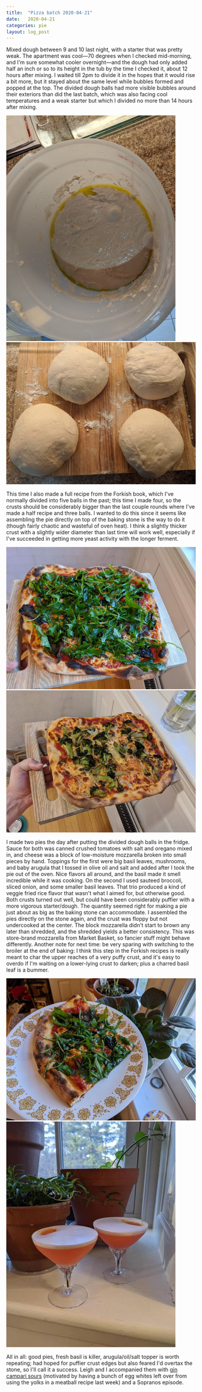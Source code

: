 ```yaml
---
title:  "Pizza batch 2020-04-21"
date:   2020-04-21
categories: pie
layout: log_post
---
```


Mixed dough between 9 and 10 last night, with a starter that was pretty weak. The apartment was cool—70 degrees when I checked mid-morning, and I'm sure somewhat cooler overnight—and the dough had only added half an inch or so to its height in the tub by the time I checked it, about 12 hours after mixing. I waited till 2pm to divide it in the hopes that it would rise a bit more, but it stayed about the same level while bubbles formed and popped at the top. The divided dough balls had more visible bubbles around their exteriors than did the last batch, which was also facing cool temperatures and a weak starter but which I divided no more than 14 hours after mixing.

![](/assets/pie/IMG_20200421_141533.jpg)
![](/assets/pie/IMG_20200421_141942.jpg)

This time I also made a full recipe from the Forkish book, which I've normally divided into five balls in the past; this time I made four, so the crusts should be considerably bigger than the last couple rounds where I've made a half recipe and three balls. I wanted to do this since it seems like assembling the pie directly on top of the baking stone is the way to do it (though fairly chaotic and wasteful of oven heat). I think a slightly thicker crust with a slightly wider diameter than last time will work well, especially if I've succeeded in getting more yeast activity with the longer ferment.

![](/assets/pie/IMG_20200422_185754.jpg)
![](/assets/pie/IMG_20200422_194854.jpg)

I made two pies the day after putting the divided dough balls in the fridge. Sauce for both was canned crushed tomatoes with salt and oregano mixed in, and cheese was a block of low-moisture mozzarella broken into small pieces by hand. Toppings for the first were big basil leaves, mushrooms, and baby arugula that I tossed in olive oil and salt and added after I took the pie out of the oven. Nice flavors all around, and the basil made it smell incredible while it was cooking. On the second I used sauteed broccoli, sliced onion, and some smaller basil leaves. That trio produced a kind of veggie fried rice flavor that wasn't what I aimed for, but otherwise good. Both crusts turned out well, but could have been considerably puffier with a more vigorous starter/dough. The quantity seemed right for making a pie just about as big as the baking stone can accommodate. I assembled the pies directly on the stone again, and the crust was floppy but not undercooked at the center. The block mozzarella didn't start to brown any later than shredded, and the shredded yields a better consistency. This was store-brand mozzarella from Market Basket, so fancier stuff might behave differently. Another note for next time: be very sparing with switching to the broiler at the end of baking: I think this step in the Forkish recipes is really meant to char the upper reaches of a very puffy crust, and it's easy to overdo if I'm waiting on a lower-lying crust to darken; plus a charred basil leaf is a bummer.

![](/assets/pie/IMG_20200422_190259.jpg)
![](/assets/pie/IMG_20200422_184926.jpg)

All in all: good pies, fresh basil is killer, arugula/oil/salt topper is worth repeating; had hoped for puffier crust edges but also feared I'd overtax the stone, so I'll call it a success. Leigh and I accompanied them with [gin campari sours](https://www.saveur.com/gin-campari-sour-cocktail-recipe/) (motivated by having a bunch of egg whites left over from using the yolks in a meatball recipe last week) and a Sopranos episode.
